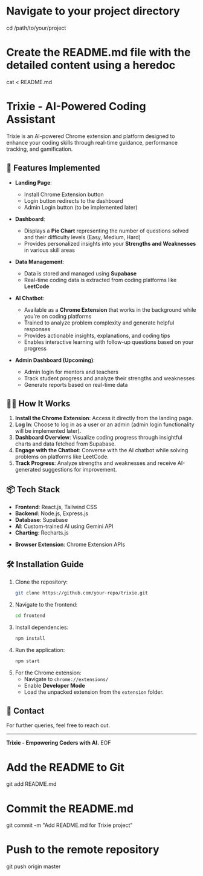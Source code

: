 # Navigate to your project directory
cd /path/to/your/project

# Create the README.md file with the detailed content using a heredoc
cat <<EOF > README.md
# Trixie - AI-Powered Coding Assistant

Trixie is an AI-powered Chrome extension and platform designed to enhance your coding skills through real-time guidance, performance tracking, and gamification.

## 🚀 Features Implemented

- **Landing Page**:
  - Install Chrome Extension button
  - Login button redirects to the dashboard
  - Admin Login button (to be implemented later)

- **Dashboard**:
  - Displays a **Pie Chart** representing the number of questions solved and their difficulty levels (Easy, Medium, Hard)
  - Provides personalized insights into your **Strengths and Weaknesses** in various skill areas

- **Data Management**:
  - Data is stored and managed using **Supabase**
  - Real-time coding data is extracted from coding platforms like **LeetCode**

- **AI Chatbot**:
  - Available as a **Chrome Extension** that works in the background while you're on coding platforms
  - Trained to analyze problem complexity and generate helpful responses
  - Provides actionable insights, explanations, and coding tips
  - Enables interactive learning with follow-up questions based on your progress

- **Admin Dashboard (Upcoming)**:
  - Admin login for mentors and teachers
  - Track student progress and analyze their strengths and weaknesses
  - Generate reports based on real-time data

## 🧑‍💻 How It Works

1. **Install the Chrome Extension**: Access it directly from the landing page.
2. **Log In**: Choose to log in as a user or an admin (admin login functionality will be implemented later).
3. **Dashboard Overview**: Visualize coding progress through insightful charts and data fetched from Supabase.
4. **Engage with the Chatbot**: Converse with the AI chatbot while solving problems on platforms like LeetCode.
5. **Track Progress**: Analyze strengths and weaknesses and receive AI-generated suggestions for improvement.

## 📦 Tech Stack

- **Frontend**: React.js, Tailwind CSS
- **Backend**: Node.js, Express.js
- **Database**: Supabase
- **AI**: Custom-trained AI using Gemini API
- **Charting**: Recharts.js
<!-- - **PDF Generation**: jsPDF -->
- **Browser Extension**: Chrome Extension APIs

## 🛠️ Installation Guide

1. Clone the repository:
   ```bash
   git clone https://github.com/your-repo/trixie.git
   ```
2. Navigate to the frontend:
   ```bash
   cd frontend
   ```
3. Install dependencies:
   ```bash
   npm install
   ```
4. Run the application:
   ```bash
   npm start
   ```
5. For the Chrome extension:
   - Navigate to `chrome://extensions/`
   - Enable **Developer Mode**
   - Load the unpacked extension from the `extension` folder.

## 📧 Contact

For further queries, feel free to reach out.

---

**Trixie - Empowering Coders with AI.**
EOF

# Add the README to Git
git add README.md

# Commit the README.md
git commit -m "Add README.md for Trixie project"

# Push to the remote repository
git push origin master
